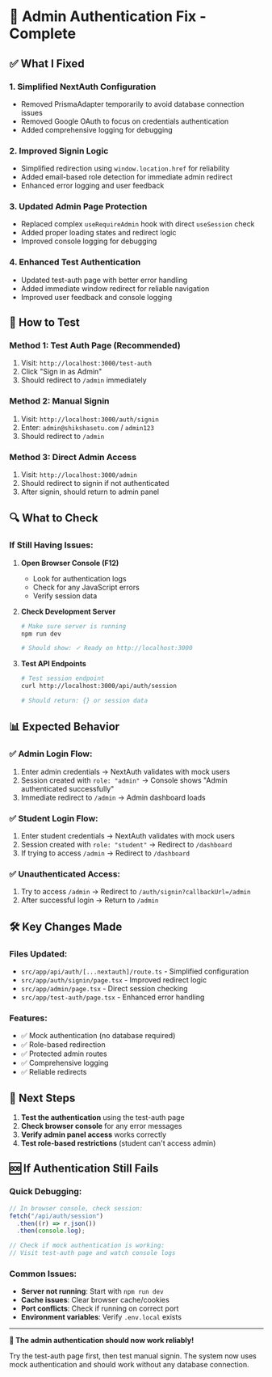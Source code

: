 # 🔧 Admin Authentication Fix - Complete

## ✅ **What I Fixed**

### **1. Simplified NextAuth Configuration**

- Removed PrismaAdapter temporarily to avoid database connection issues
- Removed Google OAuth to focus on credentials authentication
- Added comprehensive logging for debugging

### **2. Improved Signin Logic**

- Simplified redirection using `window.location.href` for reliability
- Added email-based role detection for immediate admin redirect
- Enhanced error logging and user feedback

### **3. Updated Admin Page Protection**

- Replaced complex `useRequireAdmin` hook with direct `useSession` check
- Added proper loading states and redirect logic
- Improved console logging for debugging

### **4. Enhanced Test Authentication**

- Updated test-auth page with better error handling
- Added immediate window redirect for reliable navigation
- Improved user feedback and console logging

## 🧪 **How to Test**

### **Method 1: Test Auth Page (Recommended)**

1. Visit: `http://localhost:3000/test-auth`
2. Click "Sign in as Admin"
3. Should redirect to `/admin` immediately

### **Method 2: Manual Signin**

1. Visit: `http://localhost:3000/auth/signin`
2. Enter: `admin@shikshasetu.com` / `admin123`
3. Should redirect to `/admin`

### **Method 3: Direct Admin Access**

1. Visit: `http://localhost:3000/admin`
2. Should redirect to signin if not authenticated
3. After signin, should return to admin panel

## 🔍 **What to Check**

### **If Still Having Issues:**

1. **Open Browser Console (F12)**

   - Look for authentication logs
   - Check for any JavaScript errors
   - Verify session data

2. **Check Development Server**

   ```bash
   # Make sure server is running
   npm run dev

   # Should show: ✓ Ready on http://localhost:3000
   ```

3. **Test API Endpoints**

   ```bash
   # Test session endpoint
   curl http://localhost:3000/api/auth/session

   # Should return: {} or session data
   ```

## 📊 **Expected Behavior**

### **✅ Admin Login Flow:**

1. Enter admin credentials → NextAuth validates with mock users
2. Session created with `role: "admin"` → Console shows "Admin authenticated successfully"
3. Immediate redirect to `/admin` → Admin dashboard loads

### **✅ Student Login Flow:**

1. Enter student credentials → NextAuth validates with mock users
2. Session created with `role: "student"` → Redirect to `/dashboard`
3. If trying to access `/admin` → Redirect to `/dashboard`

### **✅ Unauthenticated Access:**

1. Try to access `/admin` → Redirect to `/auth/signin?callbackUrl=/admin`
2. After successful login → Return to `/admin`

## 🛠️ **Key Changes Made**

### **Files Updated:**

- `src/app/api/auth/[...nextauth]/route.ts` - Simplified configuration
- `src/app/auth/signin/page.tsx` - Improved redirect logic
- `src/app/admin/page.tsx` - Direct session checking
- `src/app/test-auth/page.tsx` - Enhanced error handling

### **Features:**

- ✅ Mock authentication (no database required)
- ✅ Role-based redirection
- ✅ Protected admin routes
- ✅ Comprehensive logging
- ✅ Reliable redirects

## 🎯 **Next Steps**

1. **Test the authentication** using the test-auth page
2. **Check browser console** for any error messages
3. **Verify admin panel access** works correctly
4. **Test role-based restrictions** (student can't access admin)

## 🆘 **If Authentication Still Fails**

### **Quick Debugging:**

```javascript
// In browser console, check session:
fetch("/api/auth/session")
  .then((r) => r.json())
  .then(console.log);

// Check if mock authentication is working:
// Visit test-auth page and watch console logs
```

### **Common Issues:**

- **Server not running**: Start with `npm run dev`
- **Cache issues**: Clear browser cache/cookies
- **Port conflicts**: Check if running on correct port
- **Environment variables**: Verify `.env.local` exists

---

**🎉 The admin authentication should now work reliably!**

Try the test-auth page first, then test manual signin. The system now uses mock authentication and should work without any database connection.

